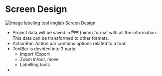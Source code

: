 # Screen Design

![Image labeling tool imglab Screen Design](img/imglab_vision.png)

* Project data will be saved in निम्न (nimn) format with all the information. This data can be transformed to other formats.
* ActionBar: Action bar contains options related to a tool.
* ToolBar is devided into 3 parts.
    * Import /Export
    * Zoom in/out, move
    * Labelling tools
* 